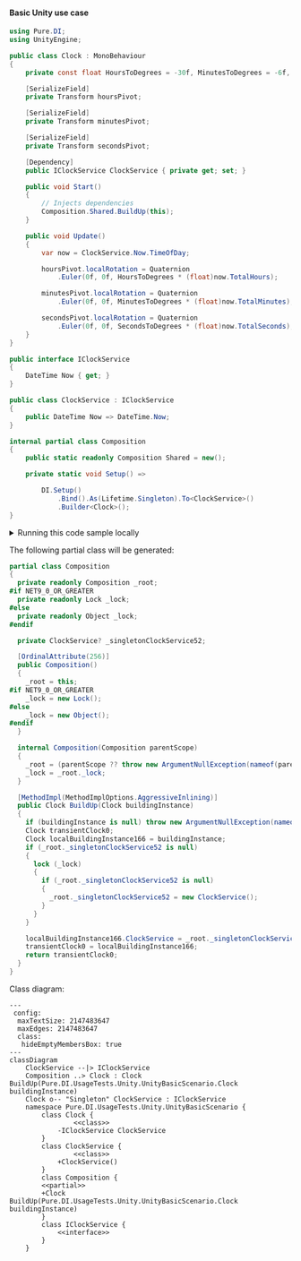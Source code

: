#### Basic Unity use case


```c#
using Pure.DI;
using UnityEngine;

public class Clock : MonoBehaviour
{
    private const float HoursToDegrees = -30f, MinutesToDegrees = -6f, SecondsToDegrees = -6f;

    [SerializeField]
    private Transform hoursPivot;

    [SerializeField]
    private Transform minutesPivot;

    [SerializeField]
    private Transform secondsPivot;

    [Dependency]
    public IClockService ClockService { private get; set; }

    public void Start()
    {
        // Injects dependencies
        Composition.Shared.BuildUp(this);
    }

    public void Update()
    {
        var now = ClockService.Now.TimeOfDay;

        hoursPivot.localRotation = Quaternion
            .Euler(0f, 0f, HoursToDegrees * (float)now.TotalHours);

        minutesPivot.localRotation = Quaternion
            .Euler(0f, 0f, MinutesToDegrees * (float)now.TotalMinutes);

        secondsPivot.localRotation = Quaternion
            .Euler(0f, 0f, SecondsToDegrees * (float)now.TotalSeconds);
    }
}

public interface IClockService
{
    DateTime Now { get; }
}

public class ClockService : IClockService
{
    public DateTime Now => DateTime.Now;
}

internal partial class Composition
{
    public static readonly Composition Shared = new();

    private static void Setup() =>

        DI.Setup()
            .Bind().As(Lifetime.Singleton).To<ClockService>()
            .Builder<Clock>();
}
```

<details>
<summary>Running this code sample locally</summary>

- Make sure you have the [.NET SDK 9.0](https://dotnet.microsoft.com/en-us/download/dotnet/9.0) or later is installed
```bash
dotnet --list-sdk
```
- Create a net9.0 (or later) console application
```bash
dotnet new console -n Sample
```
- Add reference to NuGet package
  - [Pure.DI](https://www.nuget.org/packages/Pure.DI)
```bash
dotnet add package Pure.DI
```
- Copy the example code into the _Program.cs_ file

You are ready to run the example 🚀
```bash
dotnet run
```

</details>

The following partial class will be generated:

```c#
partial class Composition
{
  private readonly Composition _root;
#if NET9_0_OR_GREATER
  private readonly Lock _lock;
#else
  private readonly Object _lock;
#endif

  private ClockService? _singletonClockService52;

  [OrdinalAttribute(256)]
  public Composition()
  {
    _root = this;
#if NET9_0_OR_GREATER
    _lock = new Lock();
#else
    _lock = new Object();
#endif
  }

  internal Composition(Composition parentScope)
  {
    _root = (parentScope ?? throw new ArgumentNullException(nameof(parentScope)))._root;
    _lock = _root._lock;
  }

  [MethodImpl(MethodImplOptions.AggressiveInlining)]
  public Clock BuildUp(Clock buildingInstance)
  {
    if (buildingInstance is null) throw new ArgumentNullException(nameof(buildingInstance));
    Clock transientClock0;
    Clock localBuildingInstance166 = buildingInstance;
    if (_root._singletonClockService52 is null)
    {
      lock (_lock)
      {
        if (_root._singletonClockService52 is null)
        {
          _root._singletonClockService52 = new ClockService();
        }
      }
    }

    localBuildingInstance166.ClockService = _root._singletonClockService52;
    transientClock0 = localBuildingInstance166;
    return transientClock0;
  }
}
```

Class diagram:

```mermaid
---
 config:
  maxTextSize: 2147483647
  maxEdges: 2147483647
  class:
   hideEmptyMembersBox: true
---
classDiagram
	ClockService --|> IClockService
	Composition ..> Clock : Clock BuildUp(Pure.DI.UsageTests.Unity.UnityBasicScenario.Clock buildingInstance)
	Clock o-- "Singleton" ClockService : IClockService
	namespace Pure.DI.UsageTests.Unity.UnityBasicScenario {
		class Clock {
				<<class>>
			-IClockService ClockService
		}
		class ClockService {
				<<class>>
			+ClockService()
		}
		class Composition {
		<<partial>>
		+Clock BuildUp(Pure.DI.UsageTests.Unity.UnityBasicScenario.Clock buildingInstance)
		}
		class IClockService {
			<<interface>>
		}
	}
```

